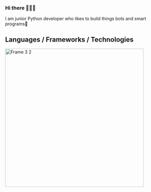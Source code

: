 ### Hi there 👨🏻‍💻 
I am junior Python developer who likes to build things bots and smart programs🦾

## Languages / Frameworks / Technologies
<img width="447" alt="Frame 3 2" src="https://user-images.githubusercontent.com/84875420/180805922-ec1ce7dc-2d25-4c0b-a628-a372313f1547.png">


